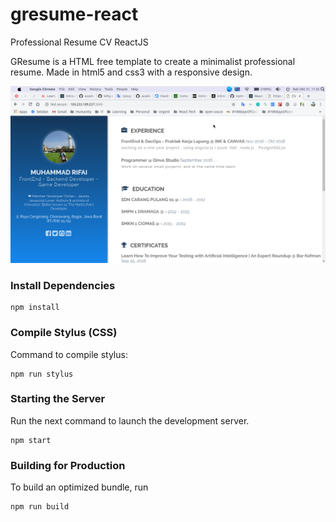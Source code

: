 # gresume-react
Professional Resume CV ReactJS

GResume is a HTML free template to create a minimalist professional resume. Made in html5 and css3 with a responsive design.

![gresume](https://github.com/academyyyy12/my-cv/blob/master/cv-martin.png)



### Install Dependencies
```
npm install
```

### Compile Stylus (CSS)
Command to compile stylus:
```
npm run stylus
```

### Starting the Server
Run the next command to launch the development server. 
```
npm start
```

### Building for Production
To build an optimized bundle, run
```
npm run build
```
